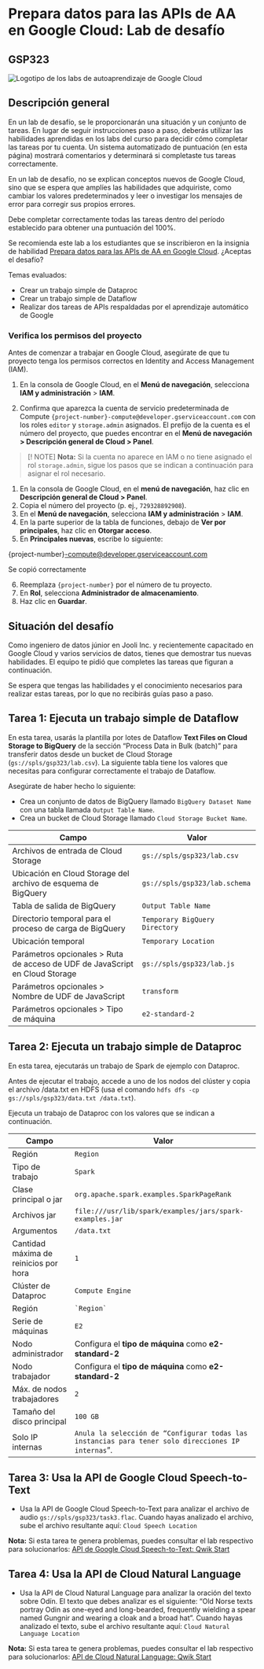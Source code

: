 # Prepara datos para las APIs de AA en Google Cloud: Lab de desafío

## GSP323

![Logotipo de los labs de autoaprendizaje de Google Cloud](https://cdn.qwiklabs.com/GMOHykaqmlTHiqEeQXTySaMXYPHeIvaqa2qHEzw6Occ%3D)

## Descripción general

En un lab de desafío, se le proporcionarán una situación y un conjunto de tareas. En lugar de seguir instrucciones paso a paso, deberás utilizar las habilidades aprendidas en los labs del curso para decidir cómo completar las tareas por tu cuenta. Un sistema automatizado de puntuación (en esta página) mostrará comentarios y determinará si completaste tus tareas correctamente.

En un lab de desafío, no se explican conceptos nuevos de Google Cloud, sino que se espera que amplíes las habilidades que adquiriste, como cambiar los valores predeterminados y leer o investigar los mensajes de error para corregir sus propios errores.

Debe completar correctamente todas las tareas dentro del período establecido para obtener una puntuación del 100%.

Se recomienda este lab a los estudiantes que se inscribieron en la insignia de habilidad  [Prepara datos para las APIs de AA en Google Cloud](https://www.cloudskillsboost.google/course_templates/631). ¿Aceptas el desafío?

Temas evaluados:

-   Crear un trabajo simple de Dataproc
-   Crear un trabajo simple de Dataflow
-   Realizar dos tareas de APIs respaldadas por el aprendizaje automático de Google



### Verifica los permisos del proyecto

Antes de comenzar a trabajar en Google Cloud, asegúrate de que tu proyecto tenga los permisos correctos en Identity and Access Management (IAM).

1.  En la consola de Google Cloud, en el  **Menú de navegación**, selecciona  **IAM y administración**  >  **IAM**.
    
2.  Confirma que aparezca la cuenta de servicio predeterminada de Compute  `{project-number}-compute@developer.gserviceaccount.com`  con los roles  `editor`  y  `storage.admin`  asignados. El prefijo de la cuenta es el número del proyecto, que puedes encontrar en el  **Menú de navegación > Descripción general de Cloud > Panel**.    

> [! NOTE]
> **Nota:** Si la cuenta no aparece en IAM o no tiene asignado el rol  `storage.admin`, sigue los pasos que se indican a continuación para asignar el rol necesario.

1.  En la consola de Google Cloud, en el  **menú de navegación**, haz clic en  **Descripción general de Cloud > Panel**.
2.  Copia el número del proyecto (p. ej.,  `729328892908`).
3.  En el  **Menú de navegación**, selecciona  **IAM y administración**  >  **IAM**.
4.  En la parte superior de la tabla de funciones, debajo de  **Ver por principales**, haz clic en  **Otorgar acceso**.
5.  En  **Principales nuevas**, escribe lo siguiente:

  {project-number}-compute@developer.gserviceaccount.com

Se copió correctamente

6.  Reemplaza  `{project-number}`  por el número de tu proyecto.
7.  En  **Rol**, selecciona  **Administrador de almacenamiento**.
8.  Haz clic en  **Guardar**.

## Situación del desafío

Como ingeniero de datos júnior en Jooli Inc. y recientemente capacitado en Google Cloud y varios servicios de datos, tienes que demostrar tus nuevas habilidades. El equipo te pidió que completes las tareas que figuran a continuación.

Se espera que tengas las habilidades y el conocimiento necesarios para realizar estas tareas, por lo que no recibirás guías paso a paso.

## Tarea 1: Ejecuta un trabajo simple de Dataflow

En esta tarea, usarás la plantilla por lotes de Dataflow  **Text Files on Cloud Storage to BigQuery**  de la sección “Process Data in Bulk (batch)” para transferir datos desde un bucket de Cloud Storage (`gs://spls/gsp323/lab.csv`). La siguiente tabla tiene los valores que necesitas para configurar correctamente el trabajo de Dataflow.

Asegúrate de haber hecho lo siguiente:

-   Crea un conjunto de datos de BigQuery llamado  `BigQuery Dataset Name`  con una tabla llamada  `Output Table Name`.
-   Crea un bucket de Cloud Storage llamado  `Cloud Storage Bucket Name`.



|Campo|Valor|
| --|--|
|Archivos de entrada de Cloud Storage  | `gs://spls/gsp323/lab.csv` | 
|Ubicación en Cloud Storage del archivo de esquema de BigQuery  | `gs://spls/gsp323/lab.schema` | 
|Tabla de salida de BigQuery  | `Output Table Name` | 
|Directorio temporal para el proceso de carga de BigQuery  | `Temporary BigQuery Directory` | 
|Ubicación temporal  | `Temporary Location` | 
|Parámetros opcionales > Ruta de acceso de UDF de JavaScript en Cloud Storage  | `gs://spls/gsp323/lab.js` | 
|Parámetros opcionales > Nombre de UDF de JavaScript  | `transform` | 
|Parámetros opcionales > Tipo de máquina  | `e2-standard-2` | 


## Tarea 2: Ejecuta un trabajo simple de Dataproc

En esta tarea, ejecutarás un trabajo de Spark de ejemplo con Dataproc.

Antes de ejecutar el trabajo, accede a uno de los nodos del clúster y copia el archivo /data.txt en HDFS (usa el comando  `hdfs dfs -cp gs://spls/gsp323/data.txt /data.txt`).

Ejecuta un trabajo de Dataproc con los valores que se indican a continuación.

| Campo | Valor |
|--|--|
| Región | `` Region `` |
| Tipo de trabajo | `Spark` |
| Clase principal o jar | `org.apache.spark.examples.SparkPageRank` |
| Archivos jar | `file:///usr/lib/spark/examples/jars/spark-examples.jar` |
| Argumentos | `/data.txt` |
| Cantidad máxima de reinicios por hora | `1` |
| Clúster de Dataproc | `Compute Engine` |
| Región | `` `Region` `` |
| Serie de máquinas | `E2` |
| Nodo administrador | Configura el  **tipo de máquina**  como  **e2-standard-2** |
| Nodo trabajador | Configura el  **tipo de máquina**  como  **e2-standard-2** |
| Máx. de nodos trabajadores | `2` |
| Tamaño del disco principal | `100 GB` |
| Solo IP internas | `Anula la selección de “Configurar todas las instancias para tener solo direcciones IP internas`”. |

## Tarea 3: Usa la API de Google Cloud Speech-to-Text

-   Usa la API de Google Cloud Speech-to-Text para analizar el archivo de audio  `gs://spls/gsp323/task3.flac`. Cuando hayas analizado el archivo, sube el archivo resultante aquí:  `Cloud Speech Location`

**Nota:**  Si esta tarea te genera problemas, puedes consultar el lab respectivo para solucionarlos:  [API de Google Cloud Speech-to-Text: Qwik Start](https://www.cloudskillsboost.google/catalog_lab/743)


## Tarea 4: Usa la API de Cloud Natural Language

-   Usa la API de Cloud Natural Language para analizar la oración del texto sobre Odín. El texto que debes analizar es el siguiente: “Old Norse texts portray Odin as one-eyed and long-bearded, frequently wielding a spear named Gungnir and wearing a cloak and a broad hat”. Cuando hayas analizado el texto, sube el archivo resultante aquí:  `Cloud Natural Language Location`

**Nota:**  Si esta tarea te genera problemas, puedes consultar el lab respectivo para solucionarlos:  [API de Cloud Natural Language: Qwik Start](https://www.cloudskillsboost.google/catalog_lab/709)